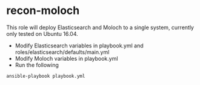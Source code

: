 # recon-moloch

This role will deploy Elasticsearch and Moloch to a single system, currently only tested on Ubuntu 16.04.

* Modify Elasticsearch variables in playbook.yml and roles/elasticsearch/defaults/main.yml
* Modify Moloch variables in playbook.yml 
* Run the following

```
ansible-playbook playbook.yml
```
